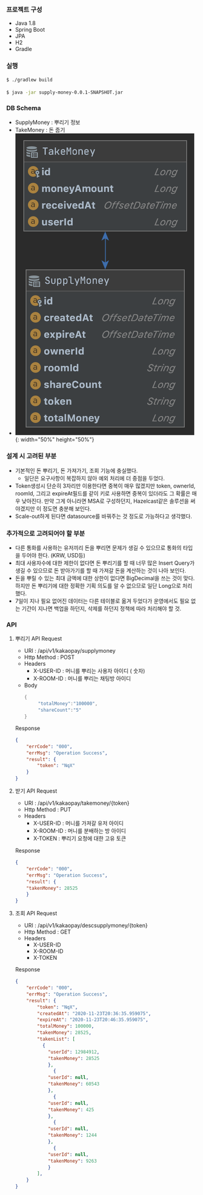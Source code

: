 ### 프로젝트 구성
- Java 1.8
- Spring Boot
- JPA
- H2
- Gradle

### 실행
```bash
$ ./gradlew build

$ java -jar supply-money-0.0.1-SNAPSHOT.jar
```

### DB Schema
- SupplyMoney : 뿌리기 정보
- TakeMoney : 돈 줍기
- ![schema](./schema.png){: width="50%" height="50%"}
### 설계 시 고려된 부분
- 기본적인 돈 뿌리기, 돈 가져가기, 조회 기능에 충실했다.
    - 일단은 요구사항이 복잡하지 않아 예외 처리에 더 중점을 두었다.
- Token생성시 단순히 3자리만 이용한다면 중복이 매우 많겠지만 token, ownerId, roomId, 그리고 expireAt필드를 같이 키로 사용하면 중복이 있더라도 그 확률은 매우 낮아진다. 만약 그게 아니라면 MSA로 구성하던지, Hazelcast같은 솔루션을 써야겠지만 이 정도면 충분해 보인다.
- Scale-out하게 된다면 datasource를 바꿔주는 것 정도로 가능하다고 생각했다.

### 추가적으로 고려되어야 할 부분
- 다른 통화를 사용하는 유저끼리 돈을 뿌리면 문제가 생길 수 있으므로 통화의 타입을 두어야 한다. (KRW, USD등)
- 최대 사용자수에 대한 제한이 없다면 돈 뿌리기를 할 때 너무 많은 Insert Query가 생길 수 있으므로 돈 받아가기를 할 때 가져갈 돈을 계산하는 것이 나아 보인다.
- 돈을 뿌릴 수 있는 최대 금액에 대한 상한이 없다면 BigDecimal을 쓰는 것이 맞다. 하지만 돈 뿌리기에 대한 정확한 기획 의도를 알 수 없으므로 일단 Long으로 처리 했다.
- 7일이 지나 필요 없어진 데이터는 다른 테이블로 옮겨 두었다가 운영에서도 필요 없는 기간이 지나면 백업을 하던지, 삭제를 하던지 정책에 따라 처리해야 할 것.

### API
1. 뿌리기 API
    Request
    - URI : /api/v1/kakaopay/supplymoney
    - Http Method : POST
    - Headers
        - X-USER-ID : 머니를 뿌리는 사용자 아이디 ( 숫자)
        - X-ROOM-ID : 머니를 뿌리는 채팅방 아이디
    - Body
        ```cpp
        {
        	 "totalMoney":"100000",
        	 "shareCount":"5"
        }
        ```

    Response
    ```json
    {
    	"errCode": "000",
    	"errMsg": "Operation Success",
    	"result": {
    		"token": "NqX"
    	}
    }
    ```

2. 받기 API
    Request
    - URI : /api/v1/kakaopay/takemoney/{token}
    - Http Method : PUT
    - Headers
        - X-USER-ID : 머니를 가져갈 유저 아이디
        - X-ROOM-ID : 머니를 분배하는 방 아이디
        - X-TOKEN : 뿌리기 요청에 대한 고유 토큰

    Response
    ```json
    {
    	"errCode": "000",
    	"errMsg": "Operation Success",
    	"result": {
    	"takenMoney": 28525
    	}
    }
    ```

3. 조회 API
    Request
    - URI : /api/v1/kakaopay/descsupplymoney/{token}
    - Http Method : GET
    - Headers
        - X-USER-ID
        - X-ROOM-ID
        - X-TOKEN

    Response
    ```json
    {
    	"errCode": "000",
    	"errMsg": "Operation Success",
    	"result": {
    		"token": "NqX",
    		"createdAt": "2020-11-23T20:36:35.959075",
    		"expireAt": "2020-11-23T20:46:35.959075",
    		"totalMoney": 100000,
    		"takenMoney": 28525,
    		"takenList": [
    		  {
    			"userId": 12984912,
    			"takenMoney": 28525
    			},
    			  {
    			"userId": null,
    			"takenMoney": 60543
    			},
    			  {
    			"userId": null,
    			"takenMoney": 425
    			},
    			  {
    			"userId": null,
    			"takenMoney": 1244
    			},
    			  {
    			"userId": null,
    			"takenMoney": 9263
    			}
    		],
    	}
    }
    ```